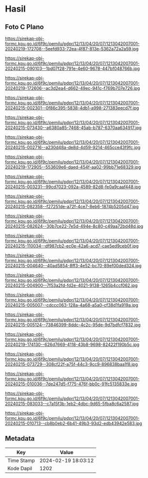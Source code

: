 # Hasil

## Foto C Plano

https://sirekap-obj-formc.kpu.go.id/6f9c/pemilu/pdpr/12/13/04/20/07/1213042007001-20240219-172708--5eefd933-72ea-4f87-813e-5362a72a2a59.jpg

https://sirekap-obj-formc.kpu.go.id/6f9c/pemilu/pdpr/12/13/04/20/07/1213042007001-20240215-090103--1bd07f28-791e-4e60-9678-447bf048766b.jpg

https://sirekap-obj-formc.kpu.go.id/6f9c/pemilu/pdpr/12/13/04/20/07/1213042007001-20240219-172606--ac3d2ea4-d662-49ec-941c-f769b707e726.jpg

https://sirekap-obj-formc.kpu.go.id/6f9c/pemilu/pdpr/12/13/04/20/07/1213042007001-20240215-002301--0f86c395-5838-4db1-a998-271383eecd7f.jpg

https://sirekap-obj-formc.kpu.go.id/6f9c/pemilu/pdpr/12/13/04/20/07/1213042007001-20240215-073430--a6380a85-7468-45ab-b787-6370aa634917.jpg

https://sirekap-obj-formc.kpu.go.id/6f9c/pemilu/pdpr/12/13/04/20/07/1213042007001-20240215-002716--a230d48a-de8d-4d59-9214-465cce43f9fc.jpg

https://sirekap-obj-formc.kpu.go.id/6f9c/pemilu/pdpr/12/13/04/20/07/1213042007001-20240219-172905--553609e6-daed-454f-aa02-99bb71e68329.jpg

https://sirekap-obj-formc.kpu.go.id/6f9c/pemilu/pdpr/12/13/04/20/07/1213042007001-20240215-003231--99cd7023-092a-4589-82d8-fe0a9caaf448.jpg

https://sirekap-obj-formc.kpu.go.id/6f9c/pemilu/pdpr/12/13/04/20/07/1213042007001-20240215-082358--f27251de-a72f-4ce7-8eb6-1874b5205d47.jpg

https://sirekap-obj-formc.kpu.go.id/6f9c/pemilu/pdpr/12/13/04/20/07/1213042007001-20240215-082624--30b7ce22-7e5d-494e-8c80-c49aa72bd48d.jpg

https://sirekap-obj-formc.kpu.go.id/6f9c/pemilu/pdpr/12/13/04/20/07/1213042007001-20240215-110034--df987cb2-ec0e-42a6-acd7-cae5ed9ceb0f.jpg

https://sirekap-obj-formc.kpu.go.id/6f9c/pemilu/pdpr/12/13/04/20/07/1213042007001-20240215-004640--40ad5854-8ff3-4e52-bc70-89ef00ded324.jpg

https://sirekap-obj-formc.kpu.go.id/6f9c/pemilu/pdpr/12/13/04/20/07/1213042007001-20240215-004900--7f53a2fd-fd2e-4021-9138-1265b4ccf062.jpg

https://sirekap-obj-formc.kpu.go.id/6f9c/pemilu/pdpr/12/13/04/20/07/1213042007001-20240215-005007--cdccc063-128a-4a68-a5a0-cf38d1fa919a.jpg

https://sirekap-obj-formc.kpu.go.id/6f9c/pemilu/pdpr/12/13/04/20/07/1213042007001-20240215-005124--73846399-8ddc-4c2c-95de-9d7bdfcf7832.jpg

https://sirekap-obj-formc.kpu.go.id/6f9c/pemilu/pdpr/12/13/04/20/07/1213042007001-20240219-174130--626d7669-4118-43b8-9698-82422f190b5c.jpg

https://sirekap-obj-formc.kpu.go.id/6f9c/pemilu/pdpr/12/13/04/20/07/1213042007001-20240215-073729--308cf22f-a75f-44c3-9cc9-896838baa1f8.jpg

https://sirekap-obj-formc.kpu.go.id/6f9c/pemilu/pdpr/12/13/04/20/07/1213042007001-20240215-010036--7de247d5-f775-476f-bb0c-91fc5135833e.jpg

https://sirekap-obj-formc.kpu.go.id/6f9c/pemilu/pdpr/12/13/04/20/07/1213042007001-20240215-083033--c7a15f3b-1eb2-4dbc-9d65-5fba8c6a2587.jpg

https://sirekap-obj-formc.kpu.go.id/6f9c/pemilu/pdpr/12/13/04/20/07/1213042007001-20240215-010713--cb8b0eb2-6b41-49b3-93d2-edb43942e583.jpg


## Metadata

| Key        | Value               |
| ---------- | ------------------- |
| Time Stamp | 2024-02-19 18:03:12 |
| Kode Dapil | 1202                |




